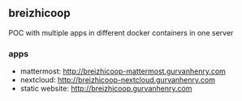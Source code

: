 ## breizhicoop

POC with multiple apps in different docker containers in one server

### apps
- mattermost: http://breizhicoop-mattermost.gurvanhenry.com 
- nextcloud: http://breizhicoop-nextcloud.gurvanhenry.com
- static website: http://breizhicoop.gurvanhenry.com
